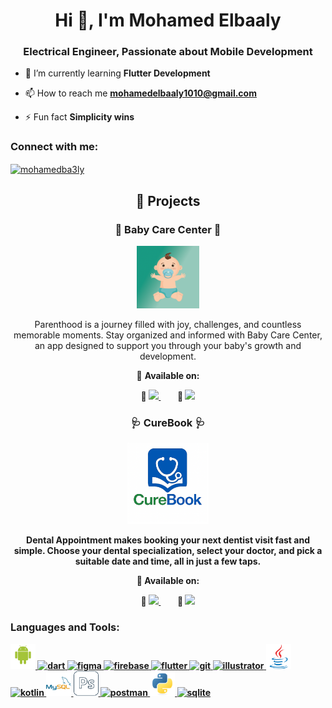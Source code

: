 <h1 align="center">Hi 👋, I'm Mohamed Elbaaly</h1>
<h3 align="center">Electrical Engineer, Passionate about Mobile Development</h3>

- 🌱 I’m currently learning **Flutter Development**

- 📫 How to reach me **mohamedelbaaly1010@gmail.com**

- ⚡ Fun fact **Simplicity wins**

<h3 align="left">Connect with me:</h3>
<p align="left">
<a href="https://linkedin.com/in/mohamedba3ly" target="blank"><img align="center" src="https://raw.githubusercontent.com/rahuldkjain/github-profile-readme-generator/master/src/images/icons/Social/linked-in-alt.svg" alt="mohamedba3ly" height="30" width="40" /></a>
</p>

<h2 align="center">🚀 Projects</h2>

<div align="center">
  
### 🍼 Baby Care Center 🍼  
<img src="icon play store.png" alt="Baby Care Center Icon" width="100">  

<p>
Parenthood is a journey filled with joy, challenges, and countless memorable moments.  
Stay organized and informed with Baby Care Center, an app designed to support you through your baby's growth and development.  
</p>

📱 <strong>Available on:  

<p align="center">
  🔗 <a href="https://play.google.com/store/apps/details?id=com.mohamedbaaly.babycarecenter">
    <img src="https://img.shields.io/badge/Google_Play-4285F4?style=for-the-badge&logo=google-play&logoColor=white">
  </a>
  &nbsp;&nbsp;&nbsp;&nbsp;&nbsp;&nbsp;&nbsp;
  🔗 <a href="https://apps.apple.com/us/app/baby-care-center-app/id6740412011">
    <img src="https://img.shields.io/badge/App_Store-333333?style=for-the-badge&logo=app-store&logoColor=white">
  </a>
</p>


### 🩺 CureBook 🩺  
<img src="dental_icon.png" alt="CureBook Icon" width="130">  

<p>
Dental Appointment makes booking your next dentist visit fast and simple.
Choose your dental specialization, select your doctor, and pick a suitable date and time, all in just a few taps.  
</p>

📱 <strong>Available on:  

<p align="center">
  🔗 <a href="https://play.google.com/store/apps/details?id=com.mohamedbaaly.dentalappointment">
    <img src="https://img.shields.io/badge/Google_Play-4285F4?style=for-the-badge&logo=google-play&logoColor=white">
  </a>
  &nbsp;&nbsp;&nbsp;&nbsp;&nbsp;&nbsp;&nbsp;
  🔗 <a href="">
    <img src="https://img.shields.io/badge/App_Store-333333?style=for-the-badge&logo=app-store&logoColor=white">
  </a>
</p>

</div>




<h3 align="left">Languages and Tools:</h3>
<p align="left"> <a href="https://developer.android.com" target="_blank" rel="noreferrer"> <img src="https://raw.githubusercontent.com/devicons/devicon/master/icons/android/android-original-wordmark.svg" alt="android" width="40" height="40"/> </a> <a href="https://dart.dev" target="_blank" rel="noreferrer"> <img src="https://www.vectorlogo.zone/logos/dartlang/dartlang-icon.svg" alt="dart" width="40" height="40"/> </a> <a href="https://www.figma.com/" target="_blank" rel="noreferrer"> <img src="https://www.vectorlogo.zone/logos/figma/figma-icon.svg" alt="figma" width="40" height="40"/> </a> <a href="https://firebase.google.com/" target="_blank" rel="noreferrer"> <img src="https://www.vectorlogo.zone/logos/firebase/firebase-icon.svg" alt="firebase" width="40" height="40"/> </a> <a href="https://flutter.dev" target="_blank" rel="noreferrer"> <img src="https://www.vectorlogo.zone/logos/flutterio/flutterio-icon.svg" alt="flutter" width="40" height="40"/> </a> <a href="https://git-scm.com/" target="_blank" rel="noreferrer"> <img src="https://www.vectorlogo.zone/logos/git-scm/git-scm-icon.svg" alt="git" width="40" height="40"/> </a> <a href="https://www.adobe.com/in/products/illustrator.html" target="_blank" rel="noreferrer"> <img src="https://www.vectorlogo.zone/logos/adobe_illustrator/adobe_illustrator-icon.svg" alt="illustrator" width="40" height="40"/> </a> <a href="https://www.java.com" target="_blank" rel="noreferrer"> <img src="https://raw.githubusercontent.com/devicons/devicon/master/icons/java/java-original.svg" alt="java" width="40" height="40"/> </a> <a href="https://kotlinlang.org" target="_blank" rel="noreferrer"> <img src="https://www.vectorlogo.zone/logos/kotlinlang/kotlinlang-icon.svg" alt="kotlin" width="40" height="40"/> </a> <a href="https://www.mysql.com/" target="_blank" rel="noreferrer"> <img src="https://raw.githubusercontent.com/devicons/devicon/master/icons/mysql/mysql-original-wordmark.svg" alt="mysql" width="40" height="40"/> </a> <a href="https://www.photoshop.com/en" target="_blank" rel="noreferrer"> <img src="https://raw.githubusercontent.com/devicons/devicon/master/icons/photoshop/photoshop-line.svg" alt="photoshop" width="40" height="40"/> </a> <a href="https://postman.com" target="_blank" rel="noreferrer"> <img src="https://www.vectorlogo.zone/logos/getpostman/getpostman-icon.svg" alt="postman" width="40" height="40"/> </a> <a href="https://www.python.org" target="_blank" rel="noreferrer"> <img src="https://raw.githubusercontent.com/devicons/devicon/master/icons/python/python-original.svg" alt="python" width="40" height="40"/> </a> <a href="https://www.sqlite.org/" target="_blank" rel="noreferrer"> <img src="https://www.vectorlogo.zone/logos/sqlite/sqlite-icon.svg" alt="sqlite" width="40" height="40"/> </a> </p>

